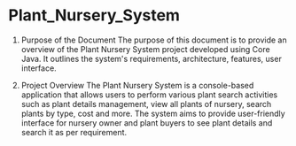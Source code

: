 # Plant_Nursery_System
1. Purpose of the Document
The purpose of this document is to provide an overview of the Plant Nursery System project
developed using Core Java. It outlines the system&#39;s requirements, architecture, features, user
interface.

1. Project Overview
The Plant Nursery System is a console-based application that allows users to perform various plant
search activities such as plant details management, view all plants of nursery, search plants by type,
cost and more. The system aims to provide user-friendly interface for nursery owner and plant
buyers to see plant details and search it as per requirement.
